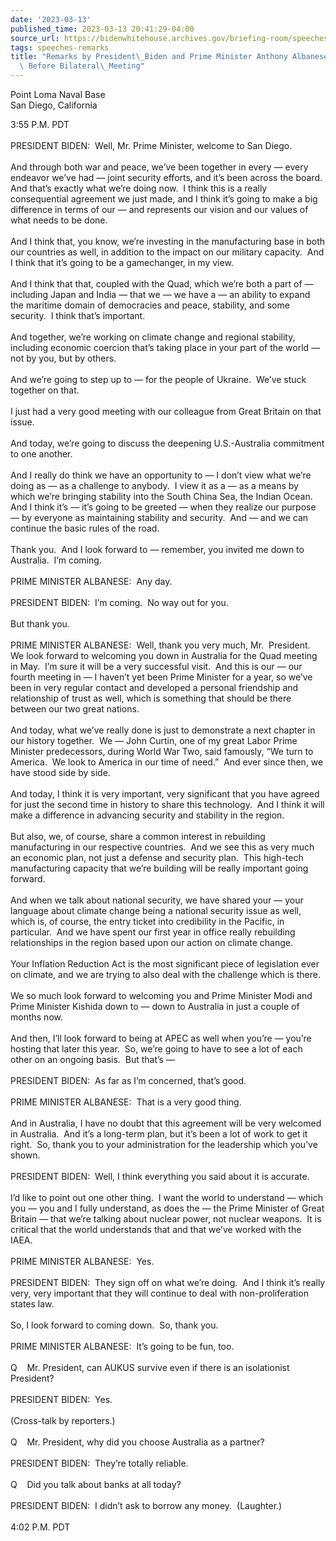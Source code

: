 ```yaml
---
date: '2023-03-13'
published_time: 2023-03-13 20:41:29-04:00
source_url: https://bidenwhitehouse.archives.gov/briefing-room/speeches-remarks/2023/03/13/remarks-by-president-biden-and-prime-minister-anthony-albanese-of-australia-before-bilateral-meeting/
tags: speeches-remarks
title: "Remarks by President\_Biden and Prime Minister Anthony Albanese of Australia\
  \ Before Bilateral\_Meeting"
---
```

 
Point Loma Naval Base  
San Diego, California

3:55 P.M. PDT  
   
PRESIDENT BIDEN:  Well, Mr. Prime Minister, welcome to San Diego.   
   
And through both war and peace, we’ve been together in every — every
endeavor we’ve had — joint security efforts, and it’s been across the
board.  And that’s exactly what we’re doing now.  I think this is a
really consequential agreement we just made, and I think it’s going to
make a big difference in terms of our — and represents our vision and
our values of what needs to be done.   
   
And I think that, you know, we’re investing in the manufacturing base in
both our countries as well, in addition to the impact on our military
capacity.  And I think that it’s going to be a gamechanger, in my
view.   
   
And I think that that, coupled with the Quad, which we’re both a part of
— including Japan and India — that we — we have a — an ability to expand
the maritime domain of democracies and peace, stability, and some
security.  I think that’s important.   
   
And together, we’re working on climate change and regional stability,
including economic coercion that’s taking place in your part of the
world — not by you, but by others.   
   
And we’re going to step up to — for the people of Ukraine.  We’ve stuck
together on that.   
   
I just had a very good meeting with our colleague from Great Britain on
that issue.   
   
And today, we’re going to discuss the deepening U.S.-Australia
commitment to one another.   
   
And I really do think we have an opportunity to — I don’t view what
we’re doing as — as a challenge to anybody.  I view it as a — as a means
by which we’re bringing stability into the South China Sea, the Indian
Ocean.  And I think it’s — it’s going to be greeted — when they realize
our purpose — by everyone as maintaining stability and security.  And —
and we can continue the basic rules of the road.   
   
Thank you.  And I look forward to — remember, you invited me down to
Australia.  I’m coming.  
   
PRIME MINISTER ALBANESE:  Any day.  
   
PRESIDENT BIDEN:  I’m coming.  No way out for you.   
   
But thank you.  
   
PRIME MINISTER ALBANESE:  Well, thank you very much, Mr.  President.  We
look forward to welcoming you down in Australia for the Quad meeting in
May.  I’m sure it will be a very successful visit.  And this is our —
our fourth meeting in — I haven’t yet been Prime Minister for a year, so
we’ve been in very regular contact and developed a personal friendship
and relationship of trust as well, which is something that should be
there between our two great nations.   
   
And today, what we’ve really done is just to demonstrate a next chapter
in our history together.  We — John Curtin, one of my great Labor Prime
Minister predecessors, during World War Two, said famously, “We turn to
America.  We look to America in our time of need.”  And ever since then,
we have stood side by side.  
   
And today, I think it is very important, very significant that you have
agreed for just the second time in history to share this technology. 
And I think it will make a difference in advancing security and
stability in the region.   
   
But also, we, of course, share a common interest in rebuilding
manufacturing in our respective countries.  And we see this as very much
an economic plan, not just a defense and security plan.  This high-tech
manufacturing capacity that we’re building will be really important
going forward.   
   
And when we talk about national security, we have shared your — your
language about climate change being a national security issue as well,
which is, of course, the entry ticket into credibility in the Pacific,
in particular.  And we have spent our first year in office really
rebuilding relationships in the region based upon our action on climate
change.   
   
Your Inflation Reduction Act is the most significant piece of
legislation ever on climate, and we are trying to also deal with the
challenge which is there.   
   
We so much look forward to welcoming you and Prime Minister Modi and
Prime Minister Kishida down to — down to Australia in just a couple of
months now.   
   
And then, I’ll look forward to being at APEC as well when you’re —
you’re hosting that later this year.  So, we’re going to have to see a
lot of each other on an ongoing basis.  But that’s —  
   
PRESIDENT BIDEN:  As far as I’m concerned, that’s good.     
   
PRIME MINISTER ALBANESE:  That is a very good thing.   
   
And in Australia, I have no doubt that this agreement will be very
welcomed in Australia.  And it’s a long-term plan, but it’s been a lot
of work to get it right.  So, thank you to your administration for the
leadership which you’ve shown.  
   
PRESIDENT BIDEN:  Well, I think everything you said about it is
accurate.   
   
I’d like to point out one other thing.  I want the world to understand —
which you — you and I fully understand, as does the — the Prime Minister
of Great Britain — that we’re talking about nuclear power, not nuclear
weapons.  It is critical that the world understands that and that we’ve
worked with the IAEA.   
   
PRIME MINISTER ALBANESE:  Yes.  
   
PRESIDENT BIDEN:  They sign off on what we’re doing.  And I think it’s
really very, very important that they will continue to deal with
non-proliferation states law.  
   
So, I look forward to coming down.  So, thank you.  
   
PRIME MINISTER ALBANESE:  It’s going to be fun, too.   
   
Q    Mr. President, can AUKUS survive even if there is an isolationist
President?  
   
PRESIDENT BIDEN:  Yes.  
   
(Cross-talk by reporters.)  
   
Q    Mr. President, why did you choose Australia as a partner?  
   
PRESIDENT BIDEN:  They’re totally reliable.   
   
Q    Did you talk about banks at all today?  
   
PRESIDENT BIDEN:  I didn’t ask to borrow any money.  (Laughter.)  
   
4:02 P.M. PDT  
 
